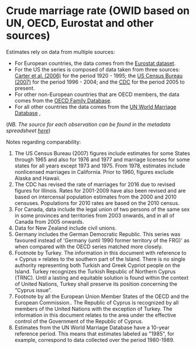 # Crude marriage rate (OWID based on UN, OECD, Eurostat and other sources)

Estimates rely on data from multiple sources:
- For European countries, the data comes from the <a href="https://ec.europa.eu/eurostat/statistics-explained/index.php?title=Marriage_and_divorce_statistics#Fewer_marriages.2C_more_divorces">Eurostat dataset</a>.
- For the US the series is composed of data taken from three sources: <a href="https://hsus.cambridge.org/HSUSWeb/HSUSEntryServlet">Carter et al. (2006)</a> for the period 1920 - 1995; the <a href="https://www.census.gov/library/publications/2006/compendia/statab/126ed/vital-statistics.html">US Census Bureau (2007)</a> for the period 1996 - 2004; and the <a href="https://www.cdc.gov/nchs/nvss/marriage-divorce.htm?CDC_AA_refVal=https%3A%2F%2Fwww.cdc.gov%2Fnchs%2Fmardiv.htm">CDC</a> for the period 2005 to present.
- For other non-European countries that are OECD members, the data comes from the <a href="http://www.oecd.org/els/family/database.htm">OECD Family Database</a>.
- For all other countries the data comes from the <a href="https://www.un.org/en/development/desa/population/publications/dataset/marriage/data.asp">UN World Marriage Database</a> ,

(<em>NB. The source for each observation can be found in the metadata spreadsheet <a href="https://owid.cloud/app/uploads/2020/01/marriage-rates-stan-metadata.csv">here</a></em>)


Notes regarding comparability:
1. The US Census Bureau (2007) figures include estimates for some States through 1965 and also for 1976 and 1977 and marriage licenses for some states for all years except 1973 and 1975. From 1978, estimates include nonlicensed marriages in California. Prior to 1960, figures exclude Alaska and Hawaii. 
2. The CDC has revised the rate of marriages for 2016 due to revised figures for Illinois.  Rates for 2001-2009 have also been revised and are based on intercensal population estimates from the 2000 and 2010 censuses. Populations for 2010 rates are based on the 2010 census.
3. For Canada, data include the legal union of two persons of the same sex in some provinces and territories from 2003 onwards, and in all of Canada from 2005 onwards. 
4. Data for New Zealand include civil unions.
5. Germany includes the German Democratic Republic. This series was favoured instead of 'Germany (until 1990 former territory of the FRG)' as when compared with the OECD series matched more closely.
6. Footnote by Turkey. The information in this document with reference to « Cyprus » relates to the southern part of the Island. There is no single authority representing both Turkish and Greek Cypriot people on the Island. Turkey recognizes the Turkish Republic of Northern Cyprus (TRNC). Until a lasting and equitable solution is found within the context of United Nations, Turkey shall preserve its position concerning the “Cyprus issue”.
7. Footnote by all the European Union Member States of the OECD and the European Commission.. The Republic of Cyprus is recognized by all members of the United Nations with the exception of Turkey. The information in this document relates to the area under the effective control of the Government of the Republic of Cyprus.
7. Estimates from the UN World Marriage Database have a 10-year reference period. This means that estimates labeled as "1985", for example, correspond to data collected over the period 1980-1989.